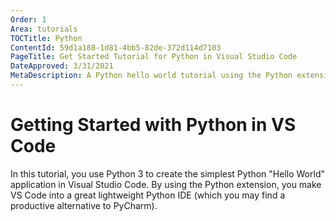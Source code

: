 ```yaml
---
Order: 1
Area: tutorials
TOCTitle: Python
ContentId: 59d1a188-1d81-4bb5-82de-372d114d7103
PageTitle: Get Started Tutorial for Python in Visual Studio Code
DateApproved: 3/31/2021
MetaDescription: A Python hello world tutorial using the Python extension in Visual Studio Code (a great Python IDE like PyCharm, if not the best Python IDE)
---
```

# Getting Started with Python in VS Code

In this tutorial, you use Python 3 to create the simplest Python "Hello World" application in Visual Studio Code. By using the Python extension, you make VS Code into a great lightweight Python IDE (which you may find a productive alternative to PyCharm).
